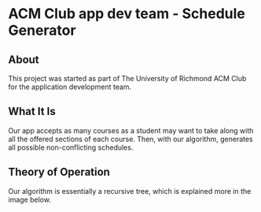 ACM Club app dev team - Schedule Generator
==========================================

About
-----
This project was started as part of The University of Richmond ACM Club for the application development team.

What It Is
-----------
Our app accepts as many courses as a student may want to take along with all the offered sections of each course.  Then, with
our algorithm, generates all possible non-conflicting schedules.

Theory of Operation
--------------------
Our algorithm is essentially a recursive tree, which is explained more in the image below.
